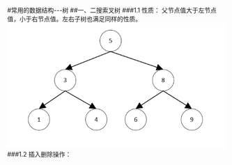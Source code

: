 #常用的数据结构---树
##一、二搜索叉树
###1.1 性质：
父节点值大于左节点值，小于右节点值。左右子树也满足同样的性质。
![二叉搜索树](/assets/二叉搜索树.png)
###1.2 插入删除操作：
